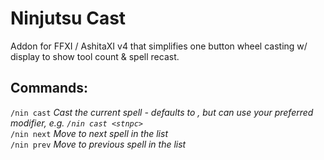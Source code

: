# Ninjutsu Cast
Addon for FFXI / AshitaXI v4 that simplifies one button wheel casting w/ display to show tool count & spell recast.

## Commands:
`/nin cast` *Cast the current spell - defaults to <t>, but can use your preferred modifier, e.g. `/nin cast <stnpc>`*
<br>`/nin next` *Move to next spell in the list*
<br>`/nin prev` *Move to previous spell in the list*
